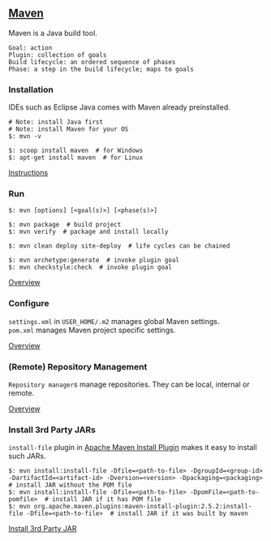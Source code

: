 ## [Maven](https://maven.apache.org/)

Maven is a Java build tool.  

```
Goal: action
Plugin: collection of goals
Build lifecycle: an ordered sequence of phases
Phase: a step in the build lifecycle; maps to goals
```

### Installation

IDEs such as Eclipse Java comes with Maven already preinstalled.  

```
# Note: install Java first
# Note: install Maven for your OS
$: mvn -v
```

```
$: scoop install maven  # for Windows
$: apt-get install maven  # for Linux
```

[Instructions](AboutMaven/Use/Install)

### Run

```
$: mvn [options] [<goal(s)>] [<phase(s)>]

$: mvn package  # build project
$: mvn verify  # package and install locally

$: mvn clean deploy site-deploy  # life cycles can be chained

$: mvn archetype:generate  # invoke plugin goal
$: mvn checkstyle:check  # invoke plugin goal
```

[Overview](AboutMaven/Use/Run)

### Configure

`settings.xml` in `USER_HOME/.m2` manages global Maven settings.  
`pom.xml` manages Maven project specific settings.  

[Overview](AboutMaven/Use/Configure)

### (Remote) Repository Management

`Repository manager`s manage repositories. They can be local, internal or remote.  



[Overview](Docs/UserCentre/Repositories)  

### Install 3rd Party JARs

`install-file` plugin in [Apache Maven Install Plugin](https://maven.apache.org/plugins/maven-install-plugin/) makes it easy to install such JARs.  

```
$: mvn install:install-file -Dfile=<path-to-file> -DgroupId=<group-id> -DartifactId=<artifact-id> -Dversion=<version> -Dpackaging=<packaging>  # install JAR without the POM file
$: mvn install:install-file -Dfile=<path-to-file> -DpomFile=<path-to-pomfile>  # install JAR if it has POM file
$: mvn org.apache.maven.plugins:maven-install-plugin:2.5.2:install-file -Dfile=<path-to-file>  # install JAR if it was built by maven
```

[Install 3rd Party JAR](Docs/UserCentre/Repositories/InstallToLocal)  
